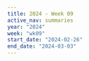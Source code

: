 ```yaml
---
title: 2024 - Week 09
active_nav: summaries
year: "2024"
week: "wk09"
start_date: "2024-02-26"
end_date: "2024-03-03"
---
```

